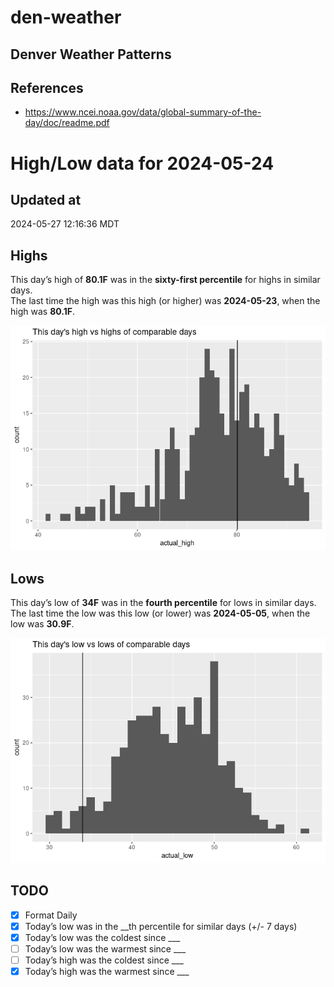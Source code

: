 

# den-weather

## Denver Weather Patterns

## References

- <https://www.ncei.noaa.gov/data/global-summary-of-the-day/doc/readme.pdf>

# High/Low data for 2024-05-24

## Updated at

2024-05-27 12:16:36 MDT

## Highs

This day’s high of **80.1F** was in the **sixty-first percentile** for
highs in similar days.  
The last time the high was this high (or higher) was **2024-05-23**,
when the high was **80.1F**.

![](readme_files/figure-commonmark/unnamed-chunk-4-1.png)

## Lows

This day’s low of **34F** was in the **fourth percentile** for lows in
similar days.  
The last time the low was this low (or lower) was **2024-05-05**, when
the low was **30.9F**.

![](readme_files/figure-commonmark/unnamed-chunk-6-1.png)

## TODO

- [x] Format Daily
- [x] Today’s low was in the \_\_th percentile for similar days (+/- 7
  days)
- [x] Today’s low was the coldest since \_\_\_
- [ ] Today’s low was the warmest since \_\_\_
- [ ] Today’s high was the coldest since \_\_\_
- [x] Today’s high was the warmest since \_\_\_
